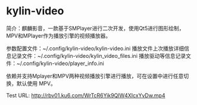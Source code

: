 # kylin-video

简介：麒麟影音，一款基于SMPlayer进行二次开发，使用Qt5进行图形绘制，MPV和MPlayer作为播放引擎的视频播放器。


参数配置文件：~/.config/kylin-video/kylin-video.ini
播放文件上次播放详细信息记录文件：~/.config/kylin-video/kylin_video_files.ini
播放驱动等信息记录文件：~/.config/kylin-video/player_info.ini

依赖并支持Mplayer和MPV两种视频播放引擎进行播放，可在设置中进行任意切换，默认使用
MPV。


Test URL:
http://rbv01.ku6.com/WrTcR6Yik9QIW4XIcxYvDw.mp4

